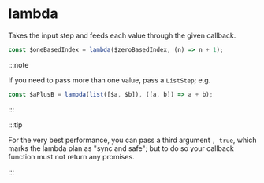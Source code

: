 # lambda

Takes the input step and feeds each value through the given callback.

```ts
const $oneBasedIndex = lambda($zeroBasedIndex, (n) => n + 1);
```

:::note

If you need to pass more than one value, pass a `ListStep`; e.g.

```ts
const $aPlusB = lambda(list([$a, $b]), ([a, b]) => a + b);
```

:::

:::tip

For the very best performance, you can pass a third argument `, true`, which
marks the lambda plan as "sync and safe"; but to do so your callback function
must not return any promises.

:::
